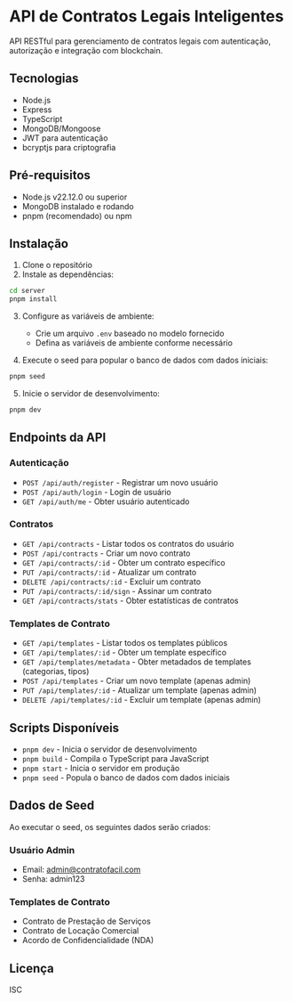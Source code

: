 # API de Contratos Legais Inteligentes

API RESTful para gerenciamento de contratos legais com autenticação, autorização e integração com blockchain.

## Tecnologias

- Node.js
- Express
- TypeScript
- MongoDB/Mongoose
- JWT para autenticação
- bcryptjs para criptografia

## Pré-requisitos

- Node.js v22.12.0 ou superior
- MongoDB instalado e rodando
- pnpm (recomendado) ou npm

## Instalação

1. Clone o repositório
2. Instale as dependências:

```bash
cd server
pnpm install
```

3. Configure as variáveis de ambiente:

   - Crie um arquivo `.env` baseado no modelo fornecido
   - Defina as variáveis de ambiente conforme necessário

4. Execute o seed para popular o banco de dados com dados iniciais:

```bash
pnpm seed
```

5. Inicie o servidor de desenvolvimento:

```bash
pnpm dev
```

## Endpoints da API

### Autenticação

- `POST /api/auth/register` - Registrar um novo usuário
- `POST /api/auth/login` - Login de usuário
- `GET /api/auth/me` - Obter usuário autenticado

### Contratos

- `GET /api/contracts` - Listar todos os contratos do usuário
- `POST /api/contracts` - Criar um novo contrato
- `GET /api/contracts/:id` - Obter um contrato específico
- `PUT /api/contracts/:id` - Atualizar um contrato
- `DELETE /api/contracts/:id` - Excluir um contrato
- `PUT /api/contracts/:id/sign` - Assinar um contrato
- `GET /api/contracts/stats` - Obter estatísticas de contratos

### Templates de Contrato

- `GET /api/templates` - Listar todos os templates públicos
- `GET /api/templates/:id` - Obter um template específico
- `GET /api/templates/metadata` - Obter metadados de templates (categorias, tipos)
- `POST /api/templates` - Criar um novo template (apenas admin)
- `PUT /api/templates/:id` - Atualizar um template (apenas admin)
- `DELETE /api/templates/:id` - Excluir um template (apenas admin)

## Scripts Disponíveis

- `pnpm dev` - Inicia o servidor de desenvolvimento
- `pnpm build` - Compila o TypeScript para JavaScript
- `pnpm start` - Inicia o servidor em produção
- `pnpm seed` - Popula o banco de dados com dados iniciais

## Dados de Seed

Ao executar o seed, os seguintes dados serão criados:

### Usuário Admin

- Email: admin@contratofacil.com
- Senha: admin123

### Templates de Contrato

- Contrato de Prestação de Serviços
- Contrato de Locação Comercial
- Acordo de Confidencialidade (NDA)

## Licença

ISC
